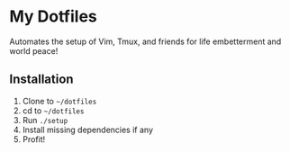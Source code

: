 My Dotfiles
===========

Automates the setup of Vim, Tmux, and friends for life embetterment and world peace!

Installation
------------

1. Clone to `~/dotfiles`
2. cd to `~/dotfiles`
3. Run `./setup`
4. Install missing dependencies if any
5. Profit!
